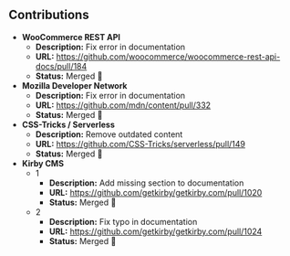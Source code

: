 ## Contributions

- **WooCommerce REST API**
  - **Description:** Fix error in documentation
  - **URL:** https://github.com/woocommerce/woocommerce-rest-api-docs/pull/184
  - **Status:** Merged 🎉
- **Mozilla Developer Network**
  - **Description:** Fix error in documentation
  - **URL:** https://github.com/mdn/content/pull/332
  - **Status:** Merged 🎉
- **CSS-Tricks / Serverless**
  - **Description:** Remove outdated content
  - **URL:** https://github.com/CSS-Tricks/serverless/pull/149
  - **Status:** Merged 🎉
- **Kirby CMS**
  - 1
    - **Description:** Add missing section to documentation
    - **URL:** https://github.com/getkirby/getkirby.com/pull/1020
    - **Status:** Merged 🎉
  - 2
    - **Description:** Fix typo in documentation
    - **URL:** https://github.com/getkirby/getkirby.com/pull/1024
    - **Status:** Merged 🎉

